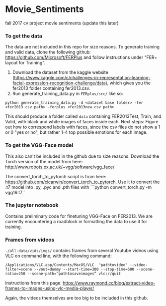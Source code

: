 # Movie_Sentiments
fall 2017 cv project movie sentiments (update this later)

### To get the data
The data are not included in this repo for size reasons.
To generate training and valid data, clone the following github: https://github.com/Microsoft/FERPlus and follow instructions under "FER+ layout for Training".
1. Download the dataset from the kaggle website (https://www.kaggle.com/c/challenges-in-representation-learning-facial-expression-recognition-challenge/data), which gives you the fer2013 folder containing fer2013.csv.
2. Run generate_training_data.py in `FERplus/src/` like so:
 
```python generate_training_data.py -d <dataset base folder> -fer <fer2013.csv path> -ferplus <fer2013new.csv path>```

This should produce a folder called `data` containing FER2013Test, Train, and Valid, with black and white images of faces inside each.
Next steps: Figure out how to correspond labels with faces, since the csv files do not show a 1 or 0 "yes or no", but rather 1-4 top possible emotions for each image.

### To get the VGG-Face model
This also can't be included in the github due to size reasons.
Download the Torch version of the model from here: http://www.robots.ox.ac.uk/~vgg/software/vgg_face/

The convert_torch_to_pytorch script is from here: https://github.com/clcarwin/convert_torch_to_pytorch. Use it to convert the .t7 model into  .py, .pyc and .pth files with ```python convert_torch.py -m vgg16.t7``

### The jupyter notebook
Contains preliminary code for finetuning VGG-Face on FER2013. We are currently encountering a roadblock in formatting the data to use it for training.

### Frames from videos
`./all-data/vids/imgs/` contains frames from several Youtube videos using VLC on command line, with the following command:

```/Applications/VLC.app/Contents/MacOS/VLC  "pathtovideo" --video-filter=scene --vout=dummy --start-time=300 --stop-time=600 --scene-ratio=250 --scene-path=”pathtosaveimages” vlc://quit```

Instructions from this page: https://www.raymond.cc/blog/extract-video-frames-to-images-using-vlc-media-player/

Again, the videos themselves are too big to be included in this github.